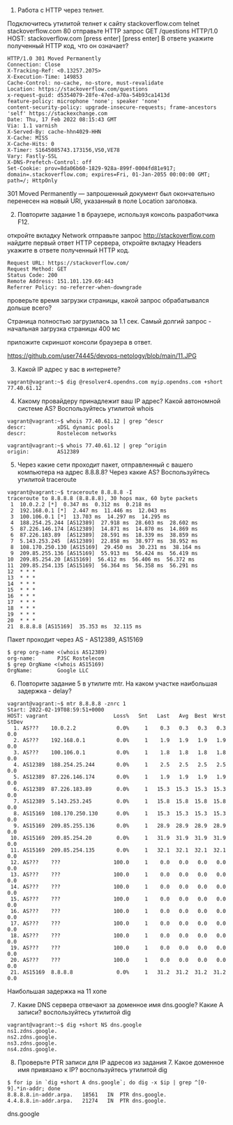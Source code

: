1. Работа c HTTP через телнет.

Подключитесь утилитой телнет к сайту stackoverflow.com telnet stackoverflow.com 80
отправьте HTTP запрос
GET /questions HTTP/1.0
HOST: stackoverflow.com
[press enter]
[press enter]
В ответе укажите полученный HTTP код, что он означает?

```
HTTP/1.0 301 Moved Permanently
Connection: Close
X-Tracking-Ref: <0.13257.2075>
X-Execution-Time: 149853
Cache-Control: no-cache, no-store, must-revalidate
Location: https://stackoverflow.com/questions
x-request-guid: d5354079-28fe-47ed-a70a-54b93ca1413d
feature-policy: microphone 'none'; speaker 'none'
content-security-policy: upgrade-insecure-requests; frame-ancestors 'self' https://stackexchange.com
Date: Thu, 17 Feb 2022 08:15:43 GMT
Via: 1.1 varnish
X-Served-By: cache-hhn4029-HHN
X-Cache: MISS
X-Cache-Hits: 0
X-Timer: S1645085743.173156,VS0,VE78
Vary: Fastly-SSL
X-DNS-Prefetch-Control: off
Set-Cookie: prov=8da06b60-1829-928a-899f-0004fd81e917; domain=.stackoverflow.com; expires=Fri, 01-Jan-2055 00:00:00 GMT; path=/; HttpOnly
```


301 Moved Permanently — запрошенный документ был окончательно перенесен на новый URI, указанный в поле Location заголовка. 

2. Повторите задание 1 в браузере, используя консоль разработчика F12.

откройте вкладку Network
отправьте запрос http://stackoverflow.com
найдите первый ответ HTTP сервера, откройте вкладку Headers
укажите в ответе полученный HTTP код.


```
Request URL: https://stackoverflow.com/
Request Method: GET
Status Code: 200 
Remote Address: 151.101.129.69:443
Referrer Policy: no-referrer-when-downgrade
```

проверьте время загрузки страницы, какой запрос обрабатывался дольше всего?

Страница полностью загрузилась за 1.1 сек. Самый долгий запрос - начальная загрузка страницы 400 мс

приложите скриншот консоли браузера в ответ.

https://github.com/user74445/devops-netology/blob/main/11.JPG

3. Какой IP адрес у вас в интернете?
```
vagrant@vagrant:~$ dig @resolver4.opendns.com myip.opendns.com +short
77.40.61.12
```
4. Какому провайдеру принадлежит ваш IP адрес? Какой автономной системе AS? Воспользуйтесь утилитой whois
```
vagrant@vagrant:~$ whois 77.40.61.12 | grep ^descr
descr:          xDSL dynamic pools
descr:          Rostelecom networks

vagrant@vagrant:~$ whois 77.40.61.12 | grep ^origin
origin:         AS12389
```
5. Через какие сети проходит пакет, отправленный с вашего компьютера на адрес 8.8.8.8? Через какие AS? Воспользуйтесь утилитой traceroute
```
vagrant@vagrant:~$ traceroute 8.8.8.8 -I
traceroute to 8.8.8.8 (8.8.8.8), 30 hops max, 60 byte packets
 1  10.0.2.2 [*]  0.347 ms  0.312 ms  0.218 ms
 2  192.168.0.1 [*]  2.447 ms  11.446 ms  12.043 ms
 3  100.106.0.1 [*]  13.703 ms  14.297 ms  14.295 ms
 4  188.254.25.244 [AS12389]  27.918 ms  28.603 ms  28.602 ms
 5  87.226.146.174 [AS12389]  14.871 ms  14.870 ms  14.869 ms
 6  87.226.183.89  [AS12389]  28.591 ms  18.339 ms  38.859 ms
 7  5.143.253.245  [AS12389]  22.858 ms  38.977 ms  38.952 ms
 8  108.170.250.130 [AS15169]  29.450 ms  30.231 ms  38.164 ms
 9  209.85.255.136 [AS15169]  55.913 ms  56.424 ms  56.419 ms
10  209.85.254.20 [AS15169]  56.412 ms  56.406 ms  56.372 ms
11  209.85.254.135 [AS15169]  56.364 ms  56.358 ms  56.291 ms
12  * * *
13  * * *
14  * * *
15  * * *
16  * * *
17  * * *
18  * * *
19  * * *
20  * * *
21  8.8.8.8 [AS15169]  35.353 ms  32.115 ms 
```
Пакет проходит через AS - AS12389, AS15169
```
$ grep org-name <(whois AS12389)
org-name:       PJSC Rostelecom
$ grep OrgName <(whois AS15169)
OrgName:        Google LLC
```

6. Повторите задание 5 в утилите mtr. На каком участке наибольшая задержка - delay?
```
vagrant@vagrant:~$ mtr 8.8.8.8 -znrc 1
Start: 2022-02-19T08:59:51+0000
HOST: vagrant                     Loss%   Snt   Last   Avg  Best  Wrst StDev
  1. AS???    10.0.2.2             0.0%     1    0.3   0.3   0.3   0.3   0.0
  2. AS???    192.168.0.1          0.0%     1    1.9   1.9   1.9   1.9   0.0
  3. AS???    100.106.0.1          0.0%     1    1.8   1.8   1.8   1.8   0.0
  4. AS12389  188.254.25.244       0.0%     1    2.5   2.5   2.5   2.5   0.0
  5. AS12389  87.226.146.174       0.0%     1    1.9   1.9   1.9   1.9   0.0
  6. AS12389  87.226.183.89        0.0%     1   15.3  15.3  15.3  15.3   0.0
  7. AS12389  5.143.253.245        0.0%     1   15.8  15.8  15.8  15.8   0.0
  8. AS15169  108.170.250.130      0.0%     1   15.3  15.3  15.3  15.3   0.0
  9. AS15169  209.85.255.136       0.0%     1   28.9  28.9  28.9  28.9   0.0
 10. AS15169  209.85.254.20        0.0%     1   31.9  31.9  31.9  31.9   0.0
 11. AS15169  209.85.254.135       0.0%     1   32.1  32.1  32.1  32.1   0.0
 12. AS???    ???                 100.0     1    0.0   0.0   0.0   0.0   0.0
 13. AS???    ???                 100.0     1    0.0   0.0   0.0   0.0   0.0
 14. AS???    ???                 100.0     1    0.0   0.0   0.0   0.0   0.0
 15. AS???    ???                 100.0     1    0.0   0.0   0.0   0.0   0.0
 16. AS???    ???                 100.0     1    0.0   0.0   0.0   0.0   0.0
 17. AS???    ???                 100.0     1    0.0   0.0   0.0   0.0   0.0
 18. AS???    ???                 100.0     1    0.0   0.0   0.0   0.0   0.0
 19. AS???    ???                 100.0     1    0.0   0.0   0.0   0.0   0.0
 20. AS???    ???                 100.0     1    0.0   0.0   0.0   0.0   0.0
 21. AS15169  8.8.8.8              0.0%     1   31.2  31.2  31.2  31.2   0.0
```
Наибольшая задержка на 11 хопе

7. Какие DNS сервера отвечают за доменное имя dns.google? Какие A записи? воспользуйтесь утилитой dig
```
vagrant@vagrant:~$ dig +short NS dns.google
ns1.zdns.google.
ns2.zdns.google.
ns3.zdns.google.
ns4.zdns.google.
```
8. Проверьте PTR записи для IP адресов из задания 7. Какое доменное имя привязано к IP? воспользуйтесь утилитой dig
```
$ for ip in `dig +short A dns.google`; do dig -x $ip | grep ^[0-9].*in-addr; done
8.8.8.8.in-addr.arpa.	18561	IN	PTR	dns.google.
4.4.8.8.in-addr.arpa.	21274	IN	PTR	dns.google.
```

dns.google
